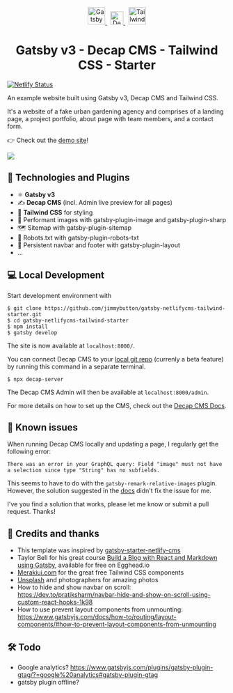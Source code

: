 <div align="center" >
    <a href="https://www.gatsbyjs.com" target="_blank">
      <img alt="Gatsby" src="https://www.gatsbyjs.com/Gatsby-Monogram.svg" height="40" />
    </a>
      &nbsp;
    <a href="https://www.decapcms.org/" target="_blank">
      <img alt="Decap CMS" src="https://upload.wikimedia.org/wikipedia/commons/d/d4/Netlify_CMS_logo.svg" height="30" />
    </a>
      &nbsp;
    <a href="https://tailwindcss.com/" target="_blank">
      <img alt="Tailwind CSS" src="https://tailwindcss.com/_next/static/media/tailwindcss-mark.cb8046c163f77190406dfbf4dec89848.svg" height="40" />
    </a>
</div>
<h1 align="center">
  Gatsby v3 - Decap CMS - Tailwind CSS - Starter
</h1>

[![Netlify Status](https://api.netlify.com/api/v1/badges/b13fc0e1-9fca-48c2-b078-12722c7e0357/deploy-status)](https://app.netlify.com/sites/infallible-varahamihira-058515/deploys)

An example website built using Gatsby v3, Decap CMS and Tailwind CSS.

It's a website of a fake urban gardening agency and comprises of a landing page, a project portfolio, about page with team members, and a contact form.

 👉 Check out the [demo site](https://infallible-varahamihira-058515.netlify.app/)!

<a href="https://app.netlify.com/start/deploy?repository=https://github.com/jimmybutton/gatsby-netlifycms-tailwind-starter" target="_blank"><img src="https://www.netlify.com/img/deploy/button.svg"></a>

## 🦾 Technologies and Plugins

- ⚛️ **Gatsby v3**
- ✍️ **Decap CMS** (incl. Admin live preview for all pages)
- 💨 **Tailwind CSS** for styling
- 🌃 Performant images with gatsby-plugin-image and gatsby-plugin-sharp
- 🗺 Sitemap with gatsby-plugin-sitemap
- 🤖 Robots.txt with gatsby-plugin-robots-txt
- 🧩 Persistent navbar and footer with gatsby-plugin-layout
- ...

## 💻 Local Development

Start development environment with

```
$ git clone https://github.com/jimmybutton/gatsby-netlifycms-tailwind-starter.git
$ cd gatsby-netlifycms-tailwind-starter
$ npm install
$ gatsby develop
```

The site is now available at `localhost:8000/`.

You can connect Decap CMS to your [local git repo](https://decapcms.org/docs/beta-features/#working-with-a-local-git-repository) (currenly a beta feature) by running this command in a separate terminal.

```
$ npx decap-server
```

The Decap CMS Admin will then be available at `localhost:8000/admin`.

For more details on how to set up the CMS, check out the [Decap CMS Docs](https://decapcms.org/docs/intro/).

## 🚨 Known issues

When running Decap CMS locally and updating a page, I regularly get the following error:

`There was an error in your GraphQL query: Field "image" must not have a selection since type "String" has no subfields.`

This seems to have to do with the `gatsby-remark-relative-images` plugin. However, the solution suggested in the [docs](https://www.gatsbyjs.com/plugins/gatsby-remark-relative-images/?=gatsby-remark-relative-images#im-getting-the-error-field-image-must-not-have-a-selection-since-type-string-has-no-subfields) didn't fix the issue for me.

I've you find a solution that works, please let me know or submit a pull request. Thanks!

## 🙌 Credits and thanks

- This template was inspired by [gatsby-starter-netlify-cms](https://github.com/netlify-templates/gatsby-starter-netlify-cms)
- Taylor Bell for his great course [Build a Blog with React and Markdown using Gatsby](https://egghead.io/courses/build-a-blog-with-react-and-markdown-using-gatsby), available for free on Egghead.io
- [Merakiui.com](https://merakiui.com/) for the great free Tailwind CSS components
- [Unsplash](https://unsplash.com/) and photographers for amazing photos
- How to hide and show navbar on scroll: https://dev.to/pratiksharm/navbar-hide-and-show-on-scroll-using-custom-react-hooks-1k98
- How to use prevent layout components from unmounting: https://www.gatsbyjs.com/docs/how-to/routing/layout-components/#how-to-prevent-layout-components-from-unmounting

## 🛠 Todo

- Google analytics? https://www.gatsbyjs.com/plugins/gatsby-plugin-gtag/?=google%20analytics#gatsby-plugin-gtag
- gatsby plugin offline?
